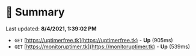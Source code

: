 # 📖 Summary
Last updated: **8/4/2021, 1:39:02 PM**

- `GET` [https://uptimerfree.tk](https://uptimerfree.tk) - **Up** (905ms)
- `GET` [https://monitoruptimer.tk](https://monitoruptimer.tk) - **Up** (539ms)
